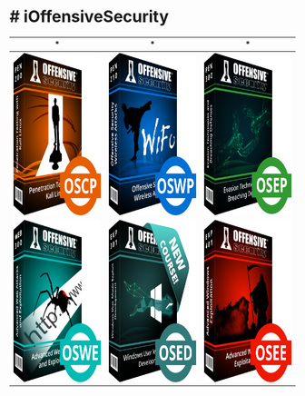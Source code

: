 # # iOffensiveSecurity

| * | * | * |
|:---:|:---:|:---:|
| <a href="https://github.com/ihsansencan/iOffensiveSecurity/tree/master/01_OSCP_PEN_200"> <img src="01_OSCP_PEN_200/oscp.png" width="250" height="286"></a> | <a href="https://github.com/ihsansencan/iOffensiveSecurity/tree/master/02_OSWP_PEN_210"> <img src="02_OSWP_PEN_210/oswp.png" width="250" height="286"></a> | <a href="https://github.com/ihsansencan/iOffensiveSecurity/tree/master/03_OSEP_PEN_300"> <img src="03_OSEP_PEN_300/osep.png" width="250" height="286"></a> |
| <a href="https://github.com/ihsansencan/iOffensiveSecurity/tree/master/04_OSWE_WEB_300"> <img src="04_OSWE_WEB_300/oswe.png" width="250" height="286"></a> | <a href="https://github.com/ihsansencan/iOffensiveSecurity/tree/master/05_OSED_EXP_301"> <img src="05_OSED_EXP_301/osed.png" width="250" height="286"></a> | <a href="https://github.com/ihsansencan/iOffensiveSecurity/tree/master/06_OSEE_EXP_401"> <img src="06_OSEE_EXP_401/osee.png" width="250" height="286"></a> |